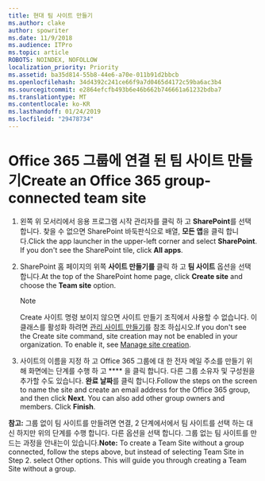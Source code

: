 ```yaml
---
title: 현대 팀 사이트 만들기
ms.author: clake
author: spowriter
ms.date: 11/9/2018
ms.audience: ITPro
ms.topic: article
ROBOTS: NOINDEX, NOFOLLOW
localization_priority: Priority
ms.assetid: ba35d814-55b8-44e6-a70e-011b91d2bbcb
ms.openlocfilehash: 34d4392c241ce66f9a7d0465d4172c59ba6ac3b4
ms.sourcegitcommit: e2864efcfb493b6e46b662b746661a61232bdba7
ms.translationtype: MT
ms.contentlocale: ko-KR
ms.lasthandoff: 01/24/2019
ms.locfileid: "29478734"
---
```

# <a name="create-an-office-365-group-connected-team-site"></a><span data-ttu-id="1b5e9-102">Office 365 그룹에 연결 된 팀 사이트 만들기</span><span class="sxs-lookup"><span data-stu-id="1b5e9-102">Create an Office 365 group-connected team site</span></span>

1. <span data-ttu-id="1b5e9-p101">왼쪽 위 모서리에서 응용 프로그램 시작 관리자를 클릭 하 고 **SharePoint**를 선택 합니다. 찾을 수 없으면 SharePoint 바둑판식으로 배열, **모든 앱**을 클릭 합니다.</span><span class="sxs-lookup"><span data-stu-id="1b5e9-p101">Click the app launcher in the upper-left corner and select **SharePoint**. If you don't see the SharePoint tile, click **All apps**.</span></span>
    
2. <span data-ttu-id="1b5e9-105">SharePoint 홈 페이지의 위쪽 **사이트 만들기를** 클릭 하 고 **팀 사이트** 옵션을 선택 합니다.</span><span class="sxs-lookup"><span data-stu-id="1b5e9-105">At the top of the SharePoint home page, click **Create site** and choose the **Team site** option.</span></span> 
    
    > [!NOTE]
    > <span data-ttu-id="1b5e9-p102">Create 사이트 명령 보이지 않으면 사이트 만들기 조직에서 사용할 수 없습니다. 이 클래스를 활성화 하려면 [관리 사이트 만들기](https://go.microsoft.com/fwlink/?linkid=2009644)를 참조 하십시오.</span><span class="sxs-lookup"><span data-stu-id="1b5e9-p102">If you don't see the Create site command, site creation may not be enabled in your organization. To enable it, see [Manage site creation](https://go.microsoft.com/fwlink/?linkid=2009644).</span></span> 
  
3. <span data-ttu-id="1b5e9-p103">사이트의 이름을 지정 하 고 Office 365 그룹에 대 한 전자 메일 주소를 만들기 위해 화면에는 단계를 수행 하 고 \*\*\*\* 을 클릭 합니다. 다른 그룹 소유자 및 구성원을 추가할 수도 있습니다. **완료 날짜**를 클릭 합니다.</span><span class="sxs-lookup"><span data-stu-id="1b5e9-p103">Follow the steps on the screen to name the site and create an email address for the Office 365 group, and then click **Next**. You can also add other group owners and members. Click **Finish**.</span></span>
  
 <span data-ttu-id="1b5e9-p104">**참고:** 그룹 없이 팀 사이트를 만들려면 연결, 2 단계에서에서 팀 사이트를 선택 하는 대신 하지만 위의 단계를 수행 합니다. 다른 옵션을 선택 합니다. 그룹 없는 팀 사이트를 만드는 과정을 안내는이 있습니다.</span><span class="sxs-lookup"><span data-stu-id="1b5e9-p104">**Note:** To create a Team Site without a group connected, follow the steps above, but instead of selecting Team Site in Step 2. select Other options. This will guide you through creating a Team Site without a group.</span></span> 
    

